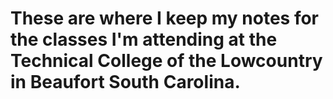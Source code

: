 # These are where I keep my notes for the classes I'm attending at the Technical College of the Lowcountry in Beaufort South Carolina.
